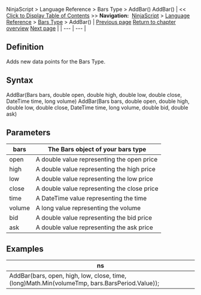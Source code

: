 ﻿
NinjaScript \> Language Reference \> Bars Type \> AddBar()
AddBar()
| \<\< [Click to Display Table of Contents](addbar.md) \>\> **Navigation:**     [NinjaScript](ninjascript.md) \> [Language Reference](language_reference_wip.md) \> [Bars Type](bars_type.md) \> AddBar() | [Previous page](bars_type.md) [Return to chapter overview](bars_type.md) [Next page](applydefaultbaseperiodvalue.md) |
| --- | --- |
## Definition
Adds new data points for the Bars Type.
 
## Syntax
AddBar(Bars bars, double open, double high, double low, double close, DateTime time, long volume)
AddBar(Bars bars, double open, double high, double low, double close, DateTime time, long volume, double bid, double ask)
 
## Parameters
| bars | The Bars object of your bars type |
| --- | --- |
| open | A double value representing the open price |
| high | A double value representing the high price |
| low | A double value representing the low price |
| close | A double value representing the close price |
| time | A DateTime value representing the time |
| volume | A long value representing the volume |
| bid | A double value representing the bid price |
| ask | A double value representing the ask price |

## 
## Examples
| ns |
| --- |
| AddBar(bars, open, high, low, close, time, (long)Math.Min(volumeTmp, bars.BarsPeriod.Value)); |
